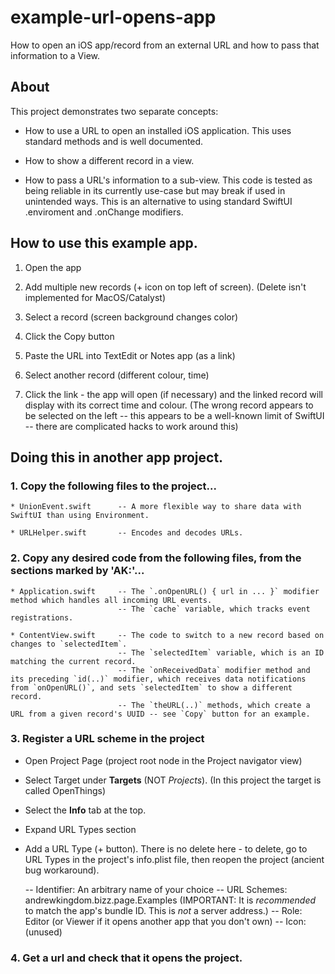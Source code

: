 # example-url-opens-app
How to open an iOS app/record from an external URL and 
how to pass that information to a View.


## About

This project demonstrates two separate concepts:

- How to use a URL to open an installed iOS application. This uses standard methods and is well documented.

- How to show a different record in a view. 

- How to pass a URL's information to a sub-view. This code is tested as being reliable in its currently use-case but may break if used in unintended ways. This is an alternative to using standard SwiftUI .enviroment and .onChange modifiers.


## How to use this example app.


1. Open the app

2. Add multiple new records (+ icon on top left of screen).
    (Delete isn't implemented for MacOS/Catalyst)

3. Select a record (screen background changes color)

4. Click the Copy button 

5. Paste the URL into TextEdit or Notes app (as a link)

6. Select another record (different colour, time)

7. Click the link - the app will open (if necessary) and the linked record will display with its correct time and colour.
   (The wrong record appears to be selected on the left -- this appears to be a well-known limit of SwiftUI -- there are complicated hacks to work around this)



## Doing this in another app project.


### 1. Copy the following files to the project...

    * UnionEvent.swift      -- A more flexible way to share data with SwiftUI than using Environment. 

    * URLHelper.swift       -- Encodes and decodes URLs.

### 2. Copy any desired code from the following files, from the sections marked by 'AK:'...    

    * Application.swift     -- The `.onOpenURL() { url in ... }` modifier method which handles all incoming URL events.
                            -- The `cache` variable, which tracks event registrations.

    * ContentView.swift     -- The code to switch to a new record based on changes to `selectedItem`.
                            -- The `selectedItem` variable, which is an ID matching the current record.
                            -- The `onReceivedData` modifier method and its preceding `id(..)` modifier, which receives data notifications from `onOpenURL()`, and sets `selectedItem` to show a different record.  
                            -- The `theURL(..)` methods, which create a URL from a given record's UUID -- see `Copy` button for an example.

### 3. Register a URL scheme in the project

- Open Project Page (project root node in the Project navigator view)

- Select Target under **Targets** (NOT *Projects*). (In this project the target is called OpenThings)

- Select the **Info** tab at the top.

- Expand URL Types section

- Add a URL Type (+ button). There is no delete here - to delete, go to URL Types in the project's info.plist file, then reopen the project (ancient bug workaround).

    -- Identifier: An arbitrary name of your choice
    -- URL Schemes: andrewkingdom.bizz.page.Examples (IMPORTANT: It is *recommended* to match the app's bundle ID. This is *not* a server address.)
    -- Role: Editor (or Viewer if it opens another app that you don't own)
    -- Icon: (unused)

### 4. Get a url and check that it opens the project.



